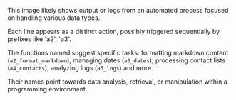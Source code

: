 This image likely shows output or logs from an automated process focused on handling various data types.

Each line appears as a distinct action, possibly triggered sequentially by prefixes like 'a2', 'a3'.

The functions named suggest specific tasks: formatting markdown content (`a2_format_markdown`), managing dates (`a3_dates`), processing contact lists (`a4_contacts`), analyzing logs (`a5_logs`) and more.

Their names point towards data analysis, retrieval, or manipulation within a programming environment.